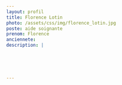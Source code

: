 ```yaml
---
layout: profil
title: Florence Lotin
photo: /assets/css/img/florence_lotin.jpg
poste: aide soignante
prenom: Florence
anciennete: 
description: |
 

  

  
---
```

